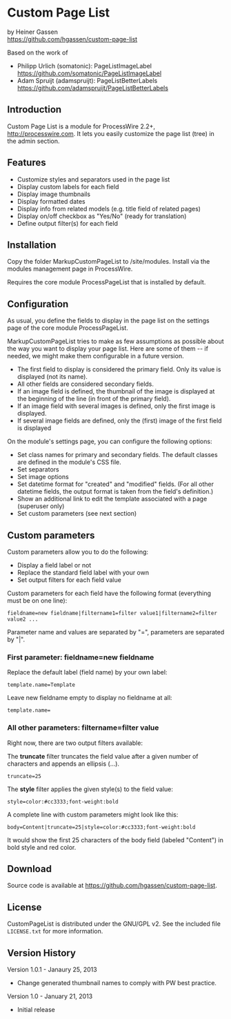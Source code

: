 # Custom Page List

by Heiner Gassen  
<https://github.com/hgassen/custom-page-list>

Based on the work of

* Philipp Urlich (somatonic): PageListImageLabel  
<https://github.com/somatonic/PageListImageLabel>
* Adam Spruijt (adamspruijt): PageListBetterLabels  
<https://github.com/adamspruijt/PageListBetterLabels>


## Introduction

Custom Page List is a module for ProcessWire 2.2+, <http://processwire.com>. 
It lets you easily customize the page list (tree) in the admin section.


## Features

* Customize styles and separators used in the page list
* Display custom labels for each field
* Display image thumbnails
* Display formatted dates
* Display info from related models (e.g. title field of related pages)
* Display on/off checkbox as "Yes/No" (ready for translation)
* Define output filter(s) for each field


## Installation

Copy the folder MarkupCustomPageList to /site/modules. Install via the modules management page in ProcessWire.

Requires the core module ProcessPageList that is installed by default.


## Configuration

As usual, you define the fields to display in the page list on the settings page of the core module ProcessPageList.

MarkupCustomPageList tries to make as few assumptions as possible about the way you want to display your page list.
Here are some of them -- if needed, we might make them configurable in a future version.

* The first field to display is considered the primary field. Only its value is displayed (not its name).
* All other fields are considered secondary fields.
* If an image field is defined, the thumbnail of the image is displayed at the beginning of the line (in front of the primary field).
* If an image field with several images is defined, only the first image is displayed.
* If several image fields are defined, only the (first) image of the first field is displayed

On the module's settings page, you can configure the following options:

* Set class names for primary and secondary fields. The default classes are defined in the module's CSS file.
* Set separators
* Set image options
* Set datetime format for "created" and "modified" fields. (For all other datetime fields, the output format is taken from the field's definition.)
* Show an additional link to edit the template associated with a page (superuser only)
* Set custom parameters (see next section)


## Custom parameters

Custom parameters allow you to do the following:

* Display a field label or not
* Replace the standard field label with your own
* Set output filters for each field value

Custom parameters for each field have the following format (everything must be on one line):

	fieldname=new fieldname|filtername1=filter value1|filtername2=filter value2 ...
	
Parameter name and values are separated by "=", parameters are separated by "|".


### First parameter: fieldname=new fieldname

Replace the default label (field name) by your own label:
    
	template.name=Template
	
Leave new fieldname empty to display no fieldname at all:

	template.name=
	

### All other parameters: filtername=filter value

Right now, there are two output filters available:

The **truncate** filter truncates the field value after a given number of characters and appends an ellipsis (...).

	truncate=25

The **style** filter applies the given style(s) to the field value:

	style=color:#cc3333;font-weight:bold
	
A complete line with custom parameters might look like this:

	body=Content|truncate=25|style=color:#cc3333;font-weight:bold
	
It would show the first 25 characters of the body field (labeled "Content") in bold style and red color.


## Download

Source code is available at <https://github.com/hgassen/custom-page-list>.


## License

CustomPageList is distributed under the GNU/GPL v2. See the included file `LICENSE.txt` for more information.


## Version History

Version 1.0.1 - Janaury 25, 2013

* Change generated thumbnail names to comply with PW best practice.

Version 1.0 - January 21, 2013

* Initial release

